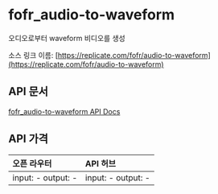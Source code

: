 # fofr_audio-to-waveform

오디오로부터 waveform 비디오를 생성

소스 링크 이름: [https://replicate.com/fofr/audio-to-waveform](https://replicate.com/fofr/audio-to-waveform)

## API 문서

[fofr_audio-to-waveform API Docs](../apis/kr/fofr_audio-to-waveform.md)

## API 가격

| 오픈 라우터 | API 허브 |
|:---|:---|
| input: - output: - | input: - output: - |
